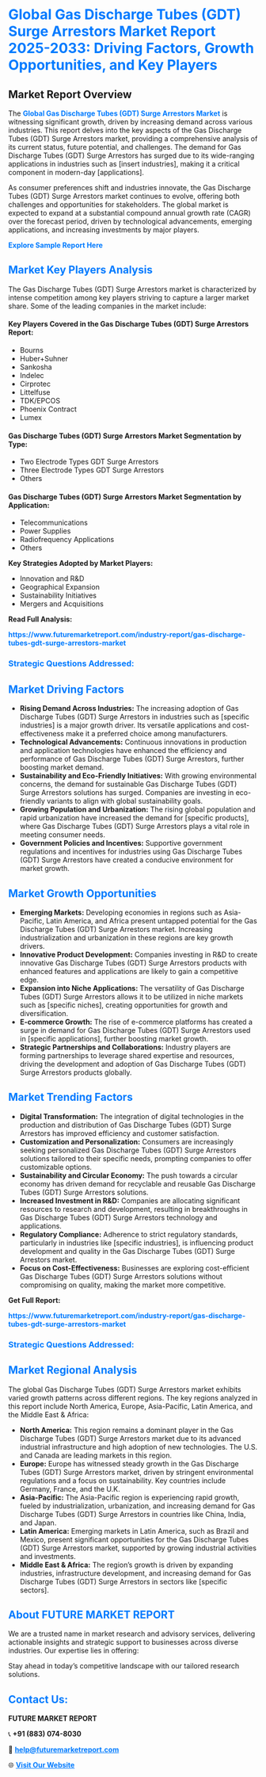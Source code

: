 <h1 style="color: #007BFF;">Global Gas Discharge Tubes (GDT) Surge Arrestors Market Report 2025-2033: Driving Factors, Growth Opportunities, and Key Players</h1>

<section id="overview">
<h2>Market Report Overview</h2>
<p>The <a href="https://www.futuremarketreport.com/industry-report/gas-discharge-tubes-gdt-surge-arrestors-market" style="color: #007BFF; text-decoration: none;"><strong>Global Gas Discharge Tubes (GDT) Surge Arrestors Market</strong></a> is witnessing significant growth, driven by increasing demand across various industries. This report delves into the key aspects of the Gas Discharge Tubes (GDT) Surge Arrestors market, providing a comprehensive analysis of its current status, future potential, and challenges. The demand for Gas Discharge Tubes (GDT) Surge Arrestors has surged due to its wide-ranging applications in industries such as [insert industries], making it a critical component in modern-day [applications].</p>
<p>As consumer preferences shift and industries innovate, the Gas Discharge Tubes (GDT) Surge Arrestors market continues to evolve, offering both challenges and opportunities for stakeholders. The global market is expected to expand at a substantial compound annual growth rate (CAGR) over the forecast period, driven by technological advancements, emerging applications, and increasing investments by major players.</p>
</section>

<section id="overview">
<p><a href="https://www.futuremarketreport.com/request-sample/reportId=90260" style="color: #007BFF; text-decoration: none;"><strong>Explore Sample Report Here</strong></a></p>
</section>

<section id="key-players">
<h2 style="color: #007BFF;">Market Key Players Analysis</h2>
<p>The Gas Discharge Tubes (GDT) Surge Arrestors market is characterized by intense competition among key players striving to capture a larger market share. Some of the leading companies in the market include:</p>
<h4>Key Players Covered in the Gas Discharge Tubes (GDT) Surge Arrestors Report:</h4>
<ul><li>Bourns</li><li>Huber+Suhner</li><li>Sankosha</li><li>Indelec</li><li>Cirprotec</li><li>Littelfuse</li><li>TDK/EPCOS</li><li>Phoenix Contract</li><li>Lumex</li></ul>
<h4>Gas Discharge Tubes (GDT) Surge Arrestors Market Segmentation by Type:</h4>
<ul><li>Two Electrode Types GDT Surge Arrestors</li><li>Three Electrode Types GDT Surge Arrestors</li><li>Others</li></ul>

<h4>Gas Discharge Tubes (GDT) Surge Arrestors Market Segmentation by Application:</h4>
<ul><li>Telecommunications</li><li>Power Supplies</li><li>Radiofrequency Applications</li><li>Others</li></ul>
<p><strong>Key Strategies Adopted by Market Players:</strong></p>
<ul>
<li>Innovation and R&D</li>
<li>Geographical Expansion</li>
<li>Sustainability Initiatives</li>
<li>Mergers and Acquisitions</li>
</ul>
</section>

<section>
<p><strong>Read Full Analysis: </strong></p><a href="https://www.futuremarketreport.com/industry-report/gas-discharge-tubes-gdt-surge-arrestors-market" style="color: #007BFF; text-decoration: none;"><strong>https://www.futuremarketreport.com/industry-report/gas-discharge-tubes-gdt-surge-arrestors-market</strong></a>
<h3 style="color: #007BFF;">Strategic Questions Addressed:</h3>
</section>

<section id="driving-factors">
<h2 style="color: #007BFF;">Market Driving Factors</h2>
<ul>
<li><strong>Rising Demand Across Industries:</strong> The increasing adoption of Gas Discharge Tubes (GDT) Surge Arrestors in industries such as [specific industries] is a major growth driver. Its versatile applications and cost-effectiveness make it a preferred choice among manufacturers.</li>
<li><strong>Technological Advancements:</strong> Continuous innovations in production and application technologies have enhanced the efficiency and performance of Gas Discharge Tubes (GDT) Surge Arrestors, further boosting market demand.</li>
<li><strong>Sustainability and Eco-Friendly Initiatives:</strong> With growing environmental concerns, the demand for sustainable Gas Discharge Tubes (GDT) Surge Arrestors solutions has surged. Companies are investing in eco-friendly variants to align with global sustainability goals.</li>
<li><strong>Growing Population and Urbanization:</strong> The rising global population and rapid urbanization have increased the demand for [specific products], where Gas Discharge Tubes (GDT) Surge Arrestors plays a vital role in meeting consumer needs.</li>
<li><strong>Government Policies and Incentives:</strong> Supportive government regulations and incentives for industries using Gas Discharge Tubes (GDT) Surge Arrestors have created a conducive environment for market growth.</li>
</ul>
</section>

<section id="growth-opportunities">
<h2 style="color: #007BFF;">Market Growth Opportunities</h2>
<ul>
<li><strong>Emerging Markets:</strong> Developing economies in regions such as Asia-Pacific, Latin America, and Africa present untapped potential for the Gas Discharge Tubes (GDT) Surge Arrestors market. Increasing industrialization and urbanization in these regions are key growth drivers.</li>
<li><strong>Innovative Product Development:</strong> Companies investing in R&D to create innovative Gas Discharge Tubes (GDT) Surge Arrestors products with enhanced features and applications are likely to gain a competitive edge.</li>
<li><strong>Expansion into Niche Applications:</strong> The versatility of Gas Discharge Tubes (GDT) Surge Arrestors allows it to be utilized in niche markets such as [specific niches], creating opportunities for growth and diversification.</li>
<li><strong>E-commerce Growth:</strong> The rise of e-commerce platforms has created a surge in demand for Gas Discharge Tubes (GDT) Surge Arrestors used in [specific applications], further boosting market growth.</li>
<li><strong>Strategic Partnerships and Collaborations:</strong> Industry players are forming partnerships to leverage shared expertise and resources, driving the development and adoption of Gas Discharge Tubes (GDT) Surge Arrestors products globally.</li>
</ul>
</section>

<section id="trending-factors">
<h2 style="color: #007BFF;">Market Trending Factors</h2>
<ul>
<li><strong>Digital Transformation:</strong> The integration of digital technologies in the production and distribution of Gas Discharge Tubes (GDT) Surge Arrestors has improved efficiency and customer satisfaction.</li>
<li><strong>Customization and Personalization:</strong> Consumers are increasingly seeking personalized Gas Discharge Tubes (GDT) Surge Arrestors solutions tailored to their specific needs, prompting companies to offer customizable options.</li>
<li><strong>Sustainability and Circular Economy:</strong> The push towards a circular economy has driven demand for recyclable and reusable Gas Discharge Tubes (GDT) Surge Arrestors solutions.</li>
<li><strong>Increased Investment in R&D:</strong> Companies are allocating significant resources to research and development, resulting in breakthroughs in Gas Discharge Tubes (GDT) Surge Arrestors technology and applications.</li>
<li><strong>Regulatory Compliance:</strong> Adherence to strict regulatory standards, particularly in industries like [specific industries], is influencing product development and quality in the Gas Discharge Tubes (GDT) Surge Arrestors market.</li>
<li><strong>Focus on Cost-Effectiveness:</strong> Businesses are exploring cost-efficient Gas Discharge Tubes (GDT) Surge Arrestors solutions without compromising on quality, making the market more competitive.</li>
</ul>
</section>

<section>
<p><strong>Get Full Report: </strong></p><a href="https://www.futuremarketreport.com/industry-report/gas-discharge-tubes-gdt-surge-arrestors-market" style="color: #007BFF; text-decoration: none;"><strong>https://www.futuremarketreport.com/industry-report/gas-discharge-tubes-gdt-surge-arrestors-market</strong></a>
<h3 style="color: #007BFF;">Strategic Questions Addressed:</h3>
</section>


<section id="regional-analysis">
<h2 style="color: #007BFF;">Market Regional Analysis</h2>
<p>The global Gas Discharge Tubes (GDT) Surge Arrestors market exhibits varied growth patterns across different regions. The key regions analyzed in this report include North America, Europe, Asia-Pacific, Latin America, and the Middle East & Africa:</p>
<ul>
<li><strong>North America:</strong> This region remains a dominant player in the Gas Discharge Tubes (GDT) Surge Arrestors market due to its advanced industrial infrastructure and high adoption of new technologies. The U.S. and Canada are leading markets in this region.</li>
<li><strong>Europe:</strong> Europe has witnessed steady growth in the Gas Discharge Tubes (GDT) Surge Arrestors market, driven by stringent environmental regulations and a focus on sustainability. Key countries include Germany, France, and the U.K.</li>
<li><strong>Asia-Pacific:</strong> The Asia-Pacific region is experiencing rapid growth, fueled by industrialization, urbanization, and increasing demand for Gas Discharge Tubes (GDT) Surge Arrestors in countries like China, India, and Japan.</li>
<li><strong>Latin America:</strong> Emerging markets in Latin America, such as Brazil and Mexico, present significant opportunities for the Gas Discharge Tubes (GDT) Surge Arrestors market, supported by growing industrial activities and investments.</li>
<li><strong>Middle East & Africa:</strong> The region’s growth is driven by expanding industries, infrastructure development, and increasing demand for Gas Discharge Tubes (GDT) Surge Arrestors in sectors like [specific sectors].</li>
</ul>
</section>

<footer>
<h2 style="color: #007BFF;">About FUTURE MARKET REPORT</h2>
<p>We are a trusted name in market research and advisory services, delivering actionable insights and strategic support to businesses across diverse industries. Our expertise lies in offering:</p>

<p>Stay ahead in today’s competitive landscape with our tailored research solutions.</p>

<h2 style="color: #007BFF;">Contact Us:</h2>
<p><strong>FUTURE MARKET REPORT</strong></p>
<p>📞 <strong>+91 (883) 074-8030</strong></p>
<p>📧 <strong><a href="mailto:help@futuremarketreport.com" style="color: #007BFF;">help@futuremarketreport.com</a></strong></p>
<p>🌐 <strong><a href="https://www.futuremarketreport.com/" style="color: #007BFF;">Visit Our Website</a></strong></p>
</footer>